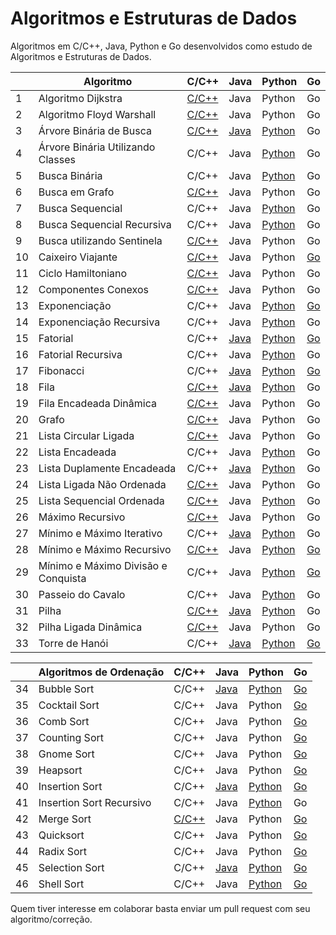 # Algoritmos e Estruturas de Dados

Algoritmos em C/C++, Java, Python e Go desenvolvidos como estudo de Algoritmos e Estruturas de Dados.

|    | Algoritmo                           | C/C++ | Java | Python | Go |
|----|-------------------------------------|-------|------|--------|----|
| 1  | Algoritmo Dijkstra                  | [C/C++](/C/AlgoritmoDijkstra.c) | Java | Python | Go |
| 2  | Algoritmo Floyd Warshall            | [C/C++](/C/AlgoritmoFloydWarshall.c) | Java | Python | Go |
| 3  | Árvore Binária de Busca             | [C/C++](/C/ArvoreBinariaDeBusca.c) | [Java](/Java/ArvoreDeBuscaBinaria.java) | [Python](/Python/ArvoreBinariaDeBusca.py) | Go |
| 4  | Árvore Binária Utilizando Classes   | C/C++ | Java | [Python](/Python/BinaryTree.py) | Go |
| 5  | Busca Binária                       | C/C++ | Java | [Python](/Python/BuscaBinaria.py) | Go |
| 6  | Busca em Grafo                      | [C/C++](/C/BuscaEmGrafo.c) | Java | Python | Go |
| 7  | Busca Sequencial                    | C/C++ | Java | [Python](/Python/BuscaSequencial.py) | Go |
| 8  | Busca Sequencial Recursiva          | C/C++ | Java | [Python](/Python/BuscaSequencialRecursiva.py) | Go |
| 9  | Busca utilizando Sentinela          | [C/C++](/C/BuscaSentinela.c) | Java | Python | Go |
| 10 | Caixeiro Viajante                   | [C/C++](/C/CaixeiroViajante.c) | Java | Python | [Go](/GoLang/caixeiroviajante/caixeiroviajante.go) |
| 11 | Ciclo Hamiltoniano                  | [C/C++](/C/CicloHamiltoniano.c) | Java | Python | Go |
| 12 | Componentes Conexos                 | [C/C++](/C/ComponentesConexos.c) | Java | Python | Go |
| 13 | Exponenciação                       | C/C++ | Java | [Python](/Python/Exponenciacao.py) | [Go](/GoLang/exponenciacao/exponenciacao.go) |
| 14 | Exponenciação Recursiva             | C/C++ | Java | [Python](/Python/ExponenciacaoRecursiva.py) | Go |
| 15 | Fatorial                            | C/C++ | [Java](/Java/Fatorial.java) | [Python](/Python/Fatorial.py) | [Go](/GoLang/fatorial/fatorial.go) |
| 16 | Fatorial Recursiva                  | C/C++ | Java | [Python](/Python/FatorialRecursiva.py) | Go |
| 17 | Fibonacci                           | C/C++ | [Java](/Java/Fibonacci.java) | [Python](/Python/Fibonacci.py) | [Go](/GoLang/fibonacci/fibonacci.go) |
| 18 | Fila                                | [C/C++](/C/Fila.c) | [Java](/Java/Fila.java) | [Python](/Python/Fila.py) | Go |
| 19 | Fila Encadeada Dinâmica             | [C/C++](/C/FilaEncadeadaDinamica.c) | Java | Python | Go |
| 20 | Grafo                               | [C/C++](/C/Grafos.c) | Java | Python | Go |
| 21 | Lista Circular Ligada               | [C/C++](/C/ListaCircularLigada.c) | Java | Python | Go |
| 22 | Lista Encadeada                     | C/C++ | Java | [Python](/Python/ListaEncadeada.py) | Go |
| 23 | Lista Duplamente Encadeada          | C/C++ | [Java](/Java/ListaDuplamenteEncadeada.java) | [Python](/Python/ListaDuplamenteEncadeada.py) | Go |
| 24 | Lista Ligada Não Ordenada           | [C/C++](/C/ListaLigadaNaoOrdenada.c) | Java | Python | Go |
| 25 | Lista Sequencial Ordenada           | [C/C++](/C/ListaSequencialOrdenada.c) | Java | [Python](/Python/ListaSequencialOrdenada.py) | Go |
| 26 | Máximo Recursivo                    | [C/C++](/C/MaxRecursivo.c) | Java | Python | Go |
| 27 | Mínimo e Máximo Iterativo           | C/C++ | [Java](/Java/MaxMinArray.java) | [Python](/Python/MinMaxIterativo.py) | Go |
| 28 | Mínimo e Máximo Recursivo           | [C/C++](/C/MaxMinRecursivo.c) | Java | [Python](/Python/MaxMinRecursivo.py) | [Go](/GoLang/maximominimo/MaximoMinimo.go) |
| 29 | Mínimo e Máximo Divisão e Conquista | C/C++ | Java | [Python](/Python/MaxRecursivoDC.py) | [Go](/GoLang/maximominimo/MaximoMinimo.go) |
| 30 | Passeio do Cavalo                   | C/C++ | Java | [Python](/Python/PasseioDoCavalo.py) | Go |
| 31 | Pilha                               | [C/C++](/C/Pilha.c) | [Java](/Java/Pilha.java) | [Python](/Python/Pilha.py) | Go |
| 32 | Pilha Ligada Dinâmica               | [C/C++](/C/PilhaLigadaDinamica.c) | Java | Python | Go |
| 33 | Torre de Hanói                      | C/C++ | [Java](/Java/TorreDeHanoi.java) | [Python](/Python/TorreDeHanoi.py) | [Go](/GoLang/hanoi/hanoi.go) |

|    | Algoritmos de Ordenação             | C/C++ | Java | Python | Go |
|----|-------------------------------------|-------|------|--------|----|
| 34 | Bubble Sort                         | C/C++ | [Java](/Java/BubbleSort.java) | [Python](/Python/BubbleSort.py) | [Go](/GoLang/bubbleSort/bubbleSort.go) |
| 35 | Cocktail Sort                       | C/C++ | Java | Python | [Go](/GoLang/cocktailsort/cocktailsort.go) |
| 36 | Comb Sort                           | C/C++ | Java | Python | [Go](/GoLang/combsort/combsort.go) |
| 37 | Counting Sort                       | C/C++ | Java | Python | [Go](/GoLang/countingsort/countingsort.go) |
| 38 | Gnome Sort                          | C/C++ | Java | Python | [Go](/GoLang/gnomesort/gnomesort.go) |
| 39 | Heapsort                            | C/C++ | Java | Python | [Go](/GoLang/heapsort/heapsort.go) |
| 40 | Insertion Sort                      | C/C++ | [Java](/Java/InsertionSort.java) | [Python](/Python/InsertionSortIterativo.py) | [Go](/GoLang/insertionsort/insertionsort.go) |
| 41 | Insertion Sort Recursivo            | C/C++ | Java | [Python](/Python/InsertionSortRecursivo.py) | Go |
| 42 | Merge Sort                          | [C/C++](/C/MergeSort.c) | Java | Python | [Go](/GoLang/mergesort/mergesort.go) |
| 43 | Quicksort                           | C/C++ | Java | Python | [Go](/GoLang/quicksort/quicksort.go) |
| 44 | Radix Sort                          | C/C++ | Java | Python | [Go](/GoLang/radixsort/radixsort.go) |
| 45 | Selection Sort                      | C/C++ | [Java](/Java/SelectionSort.java) | [Python](/Python/SelectionSort.py) | [Go](/GoLang/selectionsort/selectionsort.go) |
| 46 | Shell Sort                          | C/C++ | Java | [Python](/Python/shellSort.py) | [Go](/GoLang/shellsort/shellsort.go) |

Quem tiver interesse em colaborar basta enviar um pull request com seu algoritmo/correção.

